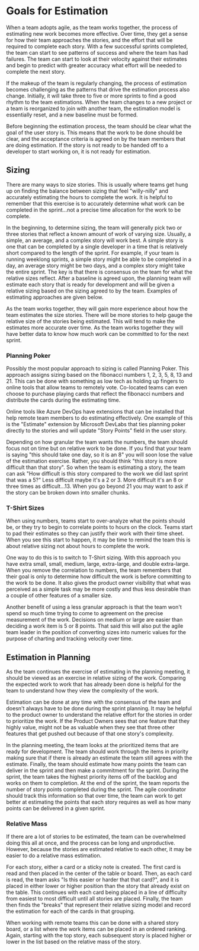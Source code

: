 # Goals for Estimation

When a team adopts agile, as the team works together, the process of estimating
new work becomes more effective. Over time, they get a sense for how their team
approaches the stories, and the effort that will be required to complete each story.
With a few successful sprints completed, the team can start to see patterns of
success and where the team has had failures. The team can start to look at their
velocity against their estimates and begin to predict with greater accuracy what
effort will be needed to complete the next story.

If the makeup of the team is regularly changing, the process of estimation becomes
challenging as the patterns that drive the estimation process also change. Initially,
it will take three to five or more sprints to find a good rhythm to the team estimations.
When the team changes to a new project or a team is reorganized to join with another
team, the estimation model is essentially reset, and a new baseline must be formed.

Before beginning the estimation process, the team should be clear what the goal of
the user story is. This means that the work to be done should be clear, and the
acceptance criteria is agreed on by the team members that are doing estimation.
If the story is not ready to be handed off to a developer to start working on, it
is not ready for estimation.

## Sizing

There are many ways to size stories. This is usually where teams get hung up on
finding the balance between sizing that feel "willy-nilly" and accurately estimating
the hours to complete the work. It is helpful to remember that this exercise is
to accurately determine what work can be completed in the sprint...not a precise
time allocation for the work to be complete.

In the beginning, to determine sizing, the team will generally pick two or three
stories that reflect a known amount of work of varying size. Usually, a simple,
an average, and a complex story will work best. A simple story is one that can be
completed by a single developer in a time that is relatively short compared to the
length of the sprint. For example, if your team is running weeklong sprints, a
simple story might be able to be completed in a day, an average story might be
two days, and a complex story might take the entire sprint. The key is that there
is consensus on the team for what the relative sizes reflect. After a baseline is
agreed upon, the planning team will estimate each story that is ready for development
and will be given a relative sizing based on the sizing agreed to by the team. Examples
of estimating approaches are given below.

As the team works together, they will gain more experience about how the team
estimates the size stories. There will be more stories to help gauge the relative
size of the stories being estimated. This will tend to make the estimates more
accurate over time. As the team works together they will have better data to know
how much work can be committed to for the next sprint.

### Planning Poker

Possibly the most popular approach to sizing is called Planning Poker. This approach
assigns sizing based on the fibonacci numbers 1, 2, 3, 5, 8, 13 and 21. This can be
done with something as low tech as holding up fingers to online tools that allow
teams to remotely vote. Co-located teams can even choose to purchase playing cards
that reflect the fibonacci numbers and distribute the cards during the estimating
time.

Online tools like Azure DevOps have extensions that can be installed that help
remote team members to do estimating effectively. One example of this is the
"Estimate" extension by Microsoft DevLabs that ties planning poker directly to the
stories and will update "Story Points" field in the user story.

Depending on how granular the team wants the numbers, the team should focus not on
time but on relative work to be done. If you find that your team is saying "this
should take one day, so it is an 8" you will soon lose the value of the estimation
exercise. Rather, you should think "this story is more difficult than that story".
So when the team is estimating a story, the team can ask "How difficult is this
story compared to the work we did last sprint that was a 5?" Less difficult maybe
it's a 2 or 3. More difficult it's an 8 or three times as difficult...13. When you
go beyond 21 you may want to ask if the story can be broken down into smaller chunks.

### T-Shirt Sizes

When using numbers, teams start to over-analyze what the points should be, or they
try to begin to correlate points to hours on the clock. Teams start to pad their
estimates so they can justify their work with their time sheet. When you see this
start to happen, it may be time to remind the team this is about relative sizing
not about hours to complete the work.

One way to do this is to switch to T-Shirt sizing. With this approach you have extra
small, small, medium, large, extra-large, and double extra-large. When you remove
the correlation to numbers, the team remembers that their goal is only to determine
how difficult the work is before committing to the work to be done. It also gives
the product owner visibility that what was perceived as a simple task may be more
costly and thus less desirable than a couple of other features of a smaller size.

Another benefit of using a less granular approach is that the team won't spend so
much time trying to come to agreement on the precise measurement of the work. Decisions
on medium or large are easier than deciding a work item is 5 or 8 points. That said
this will also put the agile team leader in the position of converting sizes into
numeric values for the purpose of charting and tracking velocity over time.

## Estimation in Planning

As the team continues the exercise of estimating in the planning meeting, it should be
viewed as an exercise in relative sizing of the work. Comparing the expected work
to work that has already been done is helpful for the team to understand how they
view the complexity of the work.

Estimation can be done at any time with the consensus of the team and doesn't
always have to be done during the sprint planning. It may be helpful to the product
owner to understand the relative effort for the stories in order to prioritize
the work. If the Product Owners sees that one feature that they highly value,
might not be as valuable when they see that three other features that get pushed
out because of that one story's complexity.

In the planning meeting, the team looks at the prioritized items that are ready
for development. The team should work through the items in priority making sure
that if there is already an estimate the team still agrees with the estimate.
Finally, the team should estimate how many points the team can deliver in the sprint
and then make a commitment for the sprint. During the sprint, the team takes the highest
priority items off of the backlog and works on them to completion. At the end of
the sprint, the team reports the number of story points completed during the sprint.
The agile coordinator should track this information so that over time, the team
can work to get better at estimating the points that each story requires
as well as how many points can be delivered in a given sprint.

### Relative Mass

If there are a lot of stories to be estimated, the team can be overwhelmed doing
this all at once, and the process can be long and unproductive. However, because
the stories are estimated relative to each other, it may be easier to do a relative
mass estimation.

For each story, either a card or a sticky note is created. The first card is read
and then placed in the center of the table or board. Then, as each card is read,
the team asks "Is this easier or harder that that card?", and it is placed in either lower
or higher position than the story that already exist on the table. This continues
with each card being placed in a line of difficulty from easiest to most difficult
until all stories are placed. Finally, the team then finds the "breaks" that represent
their relative sizing model and record the estimation for each of the cards in that
grouping.

When working with remote teams this can be done with a shared story board, or a list
where the work items can be placed in an ordered ranking. Again, starting with the
top story, each subsequent story is placed higher or lower in the list based on
the relative mass of the story.
